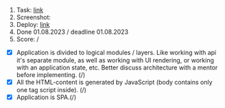 1. Task: [link](https://github.com/)
2. Screenshot:
3. Deploy: [link](https://github.com/)
4. Done 01.08.2023 / deadline 01.08.2023
5. Score:  / 
  - [x] Application is divided to logical modules / layers. Like working with api it's separate module, as well as working with UI rendering, or working with an application state, etc. Better discuss architecture with a mentor before implementing. (/)
  - [x] All the HTML-content is generated by JavaScript (body contains only one tag script inside). (/) 
  - [x] Application is SPA.(/)
